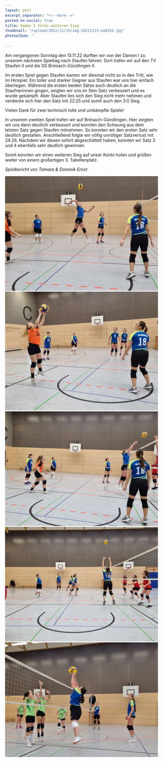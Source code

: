 ```yaml
---
layout: post
excerpt_separator: "<!--more-->"
posted-on-social: true
title: Damen I holen weiteren Sieg
thumbnail: "/upload/2022/11/15/img-20221113-wa0152.jpg"
photoalbum: ''

---
```

Am vergangenen Sonntag den 13.11.22 durften wir von der Damen I zu unserem nächsten Spieltag nach Staufen fahren. Dort trafen wir auf den TV Staufen II und die SG Breisach-Gündlingen II. 

Im ersten Spiel gegen Staufen kamen wir diesmal nicht so in den Tritt, wie im Hinspiel. Ein toller und starker Gegner aus Staufen war uns hier einfach überlegen. Während die ersten beiden Sätze auch deutlich an die Staufnerinnen gingen, zeigten wir uns im 3ten Satz verbessert und es wurde gekämpft. Aber Staufen lies sich den Sieg nicht mehr nehmen und verdiente sich hier den Satz mit 22:25 und somit auch den 3:0 Sieg. 

Vielen Dank für zwei technisch tolle und umkämpfte Spiele!

In unserem zweiten Spiel trafen wir auf Breisach-Gündlingen. Hier zeigten wir uns dann deutlich verbessert und konnten den Schwung aus dem letzten Satz gegen Staufen mitnehmen. So konnten wir den ersten Satz sehr deutlich gestalten. Anschließend folgte ein völlig unnötiger Satzverlust mit 24:26. Nachdem wir diesen sofort abgeschüttelt haben, konnten wir Satz 3 und 4 ebenfalls sehr deutlich gewinnen. 

Somit konnten wir einen weiteren Sieg auf unser Konto holen und grüßen weiter von einem großartigen 3. Tabellenplatz. 

_Spielbericht von Tamara & Dominik Ernst_

![](/upload/2022/11/15/img-20221113-wa0104.jpg)![](/upload/2022/11/15/img-20221113-wa0129.jpg)![](/upload/2022/11/15/img-20221113-wa0140.jpg)![](/upload/2022/11/15/img-20221113-wa0161.jpg)![](/upload/2022/11/15/img-20221113-wa0183.jpg)